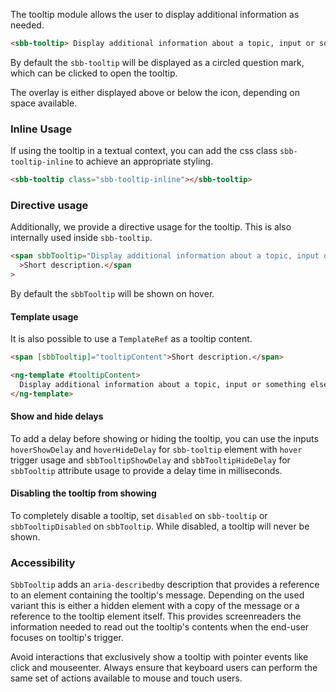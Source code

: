 The tooltip module allows the user to display additional information as needed.

```html
<sbb-tooltip> Display additional information about a topic, input or something else. </sbb-tooltip>
```

By default the `sbb-tooltip` will be displayed as a circled question mark,
which can be clicked to open the tooltip.

The overlay is either displayed above or below the icon, depending on space available.

### Inline Usage

If using the tooltip in a textual context, you can add the css class `sbb-tooltip-inline` to achieve an appropriate styling.

```html
<sbb-tooltip class="sbb-tooltip-inline"></sbb-tooltip>
```

### Directive usage

Additionally, we provide a directive usage for the tooltip. This is also internally used inside
`sbb-tooltip`.

```html
<span sbbTooltip="Display additional information about a topic, input or something else."
  >Short description.</span
>
```

By default the `sbbTooltip` will be shown on hover.

#### Template usage

It is also possible to use a `TemplateRef` as a tooltip content.

```html
<span [sbbTooltip]="tooltipContent">Short description.</span>

<ng-template #tooltipContent>
  Display additional information about a topic, input or something else.
</ng-template>
```

#### Show and hide delays

To add a delay before showing or hiding the tooltip, you can use the inputs `hoverShowDelay` and
`hoverHideDelay` for `sbb-tooltip` element with `hover` trigger usage and `sbbTooltipShowDelay` and
`sbbTooltipHideDelay` for `sbbTooltip` attribute usage to provide a delay time in milliseconds.

#### Disabling the tooltip from showing

To completely disable a tooltip, set `disabled` on `sbb-tooltip` or `sbbTooltipDisabled` on
`sbbTooltip`. While disabled, a tooltip will never be shown.

### Accessibility

`SbbTooltip` adds an `aria-describedby` description that provides a reference
to an element containing the tooltip's message. Depending on the used variant this is either
a hidden element with a copy of the message or a reference to the tooltip element itself.
This provides screenreaders the information needed to read out the tooltip's contents
when the end-user focuses on tooltip's trigger.

Avoid interactions that exclusively show a tooltip with pointer events like click and mouseenter.
Always ensure that keyboard users can perform the same set of actions available to mouse and
touch users.
